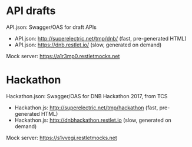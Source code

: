 # API drafts

API.json: Swagger/OAS for draft APIs

* API.json: http://superelectric.net/tmp/dnb/ (fast, pre-generated HTML)
* API.json: https://dnb.restlet.io/ (slow, generated on demand)

Mock server: https://a1r3mp0.restletmocks.net

# Hackathon

Hackathon.json: Swagger/OAS for DNB Hackathon 2017, from TCS

* Hackathon.js: http://superelectric.net/tmp/hackathon (fast, pre-generated HTML)
* Hackathon.js: http://dnbhackathon.restlet.io (slow, generated on demand)

Mock server: https://s1vvegi.restletmocks.net

